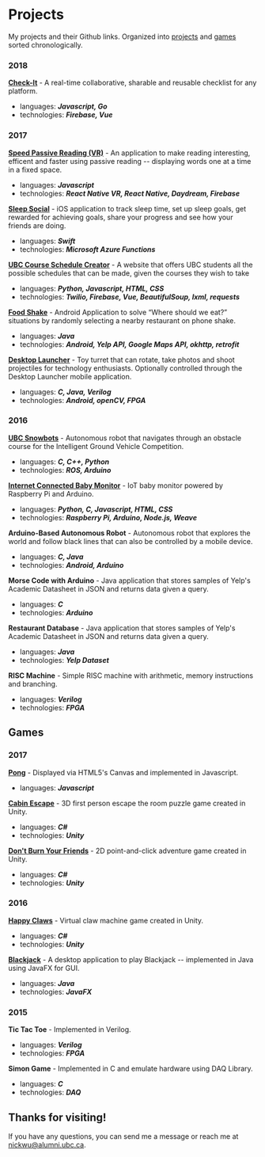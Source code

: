 # **Projects**
My projects and their Github links.
Organized into [projects](#projects) and [games](#games) sorted chronologically.

### 2018
**[Check-It]** - A real-time collaborative, sharable and reusable checklist for any platform.

  * languages: **_Javascript, Go_**
  * technologies: **_Firebase, Vue_**


### 2017
**[Speed Passive Reading (VR)]** - An application to make reading interesting, efficent and faster using passive reading -- displaying words one at a time in a fixed space.

  * languages: **_Javascript_**
  * technologies: **_React Native VR, React Native, Daydream, Firebase_**


**[Sleep Social]** - iOS application to track sleep time, set up sleep goals, get rewarded for achieving goals, share your progress and see how your friends are doing.

  * languages: **_Swift_**
  * technologies: **_Microsoft Azure Functions_**


**[UBC Course Schedule Creator]** - A website that offers UBC students all the possible schedules that can be made, given the courses they wish to take

  * languages: **_Python, Javascript, HTML, CSS_**
  * technologies: **_Twilio, Firebase, Vue, BeautifulSoup, lxml, requests_**


**[Food Shake]** - Android Application to solve “Where should we eat?” situations by randomly selecting a nearby restaurant on phone shake.

  * languages: **_Java_**
  * technologies: **_Android, Yelp API, Google Maps API, okhttp, retrofit_**


**[Desktop Launcher]** - Toy turret that can rotate, take photos and shoot projectiles for technology enthusiasts. Optionally controlled through the Desktop Launcher mobile application.

  * languages: **_C, Java, Verilog_**
  * technologies: **_Android, openCV, FPGA_**


### 2016
**[UBC Snowbots]** - Autonomous robot that navigates through an obstacle course for the Intelligent Ground Vehicle Competition.

  * languages: **_C, C++, Python_**
  * technologies: **_ROS, Arduino_**


**[Internet Connected Baby Monitor]** - IoT baby monitor powered by Raspberry Pi and Arduino.

  * languages: **_Python, C, Javascript, HTML, CSS_**
  * technologies: **_Raspberry Pi, Arduino, Node.js, Weave_**


**Arduino-Based Autonomous Robot** - Autonomous robot that explores the world and follow black lines that can also be controlled by a mobile device.

  * languages: **_C, Java_**
  * technologies: **_Android, Arduino_**


**Morse Code with Arduino** - Java application that stores samples of Yelp's Academic Datasheet in JSON and returns data given a query.

  * languages: **_C_**
  * technologies: **_Arduino_**


**Restaurant Database** - Java application that stores samples of Yelp's Academic Datasheet in JSON and returns data given a query.

  * languages: **_Java_**
  * technologies: **_Yelp Dataset_**


**RISC Machine** - Simple RISC machine with arithmetic, memory instructions and branching.

  * languages: **_Verilog_**
  * technologies: **_FPGA_**


## Games
### 2017
**[Pong]** - Displayed via HTML5's Canvas and implemented in Javascript.

  * languages: **_Javascript_**


**[Cabin Escape]** - 3D first person escape the room puzzle game created in Unity.

  * languages: **_C#_**
  * technologies: **_Unity_**


**[Don't Burn Your Friends]** - 2D point-and-click adventure game created in Unity.

  * languages: **_C#_**
  * technologies: **_Unity_**


### 2016
**[Happy Claws]** - Virtual claw machine game created in Unity.

  * languages: **_C#_**
  * technologies: **_Unity_**


**[Blackjack]** - A desktop application to play Blackjack -- implemented in Java using JavaFX for GUI.

  * languages: **_Java_**
  * technologies: **_JavaFX_**


### 2015
**Tic Tac Toe** - Implemented in Verilog.

  * languages: **_Verilog_**
  * technologies: **_FPGA_**


**Simon Game** - Implemented in C and emulate hardware using DAQ Library.

  * languages: **_C_**
  * technologies: **_DAQ_**


## Thanks for visiting!
If you have any questions, you can send me a message or reach me at nickwu@alumni.ubc.ca.

[//]: #
[Check-It]:<https://github.com/nickwu241/checkit>
[Speed Passive Reading (VR)]:<https://github.com/Howard-Zhou/EduhackBread>
[Sleep Social]:<https://github.com/nickwu241/SleepSocial>
[UBC Course Schedule Creator]:<https://github.com/gbvivian/schedulecreator>
[Food Shake]:<https://github.com/nickwu241/FoodShake>
[Desktop Launcher]:<https://zeyadtamimi.github.io/DesktopLauncher>
[UBC Snowbots]:<https://snowbots.ca/>
[Internet Connected Baby Monitor]:<https://github.com/nickwu241/ICBM-main>
[Pong]:<https://github.com/nickwu241/pong-js>
[Cabin Escape]:<https://github.com/gbvivian/CabinEscape>
[Don't Burn Your Friends]:<https://github.com/nickwu241/htn2016-game>
[Happy Claws]:<https://github.com/nickwu241/nwhacks2016claw>
[Blackjack]:<https://github.com/nickwu241/blackjack-java>
